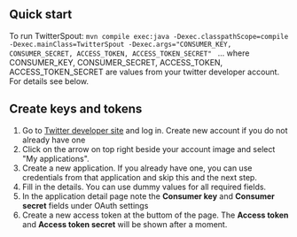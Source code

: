 ## Quick start ##
To run TwitterSpout: 
``mvn compile exec:java -Dexec.classpathScope=compile -Dexec.mainClass=TwitterSpout
-Dexec.args="CONSUMER_KEY, CONSUMER_SECRET, ACCESS_TOKEN, ACCESS_TOKEN_SECRET" ``
... where CONSUMER\_KEY, CONSUMER\_SECRET, ACCESS\_TOKEN, ACCESS\_TOKEN\_SECRET are values from your twitter developer account. For details see below.

## Create keys and tokens ##
1. Go to [Twitter developer site](https://dev.twitter.com) and log in. Create new account if you do not already have one
2. Click on the arrow on top right beside your account image and select "My applications".
3. Create a new application. If you already have one, you can use credentials from that application and skip this and the next step.
4. Fill in the details. You can use dummy values for all required fields.
5. In the application detail page note the **Consumer key** and **Consumer secret** fields under OAuth settings
6. Create a new access token at the buttom of the page. The **Access token** and **Access token secret** will be shown after a moment.
